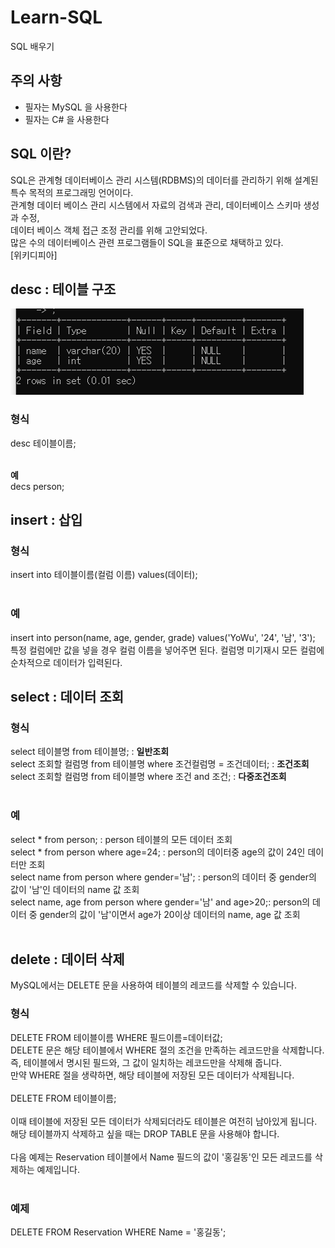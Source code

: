 # Learn-SQL
SQL 배우기

## 주의 사항
- 필자는 MySQL 을 사용한다
- 필자는 C# 을 사용한다

## SQL 이란?
SQL은 관계형 데이터베이스 관리 시스템(RDBMS)의 데이터를 관리하기 위해 설계된 특수 목적의 프로그래밍 언어이다. <br>
관계형 데이터 베이스 관리 시스템에서 자료의 검색과 관리, 데이터베이스 스키마 생성과 수정, <br>
데이터 베이스 객체 접근 조정 관리를 위해 고안되었다. <br>
많은 수의 데이터베이스 관련 프로그램들이 SQL을 표준으로 채택하고 있다. <br>
\[위키디피아\]

## desc : 테이블 구조
<img src="/desc.png"> <br>

### 형식 <br>
desc 테이블이름; <br>
<br>

<b> 예 </b> <br>
decs person; <br>

## insert : 삽입

### 형식 <br>
insert into 테이블이름(컬럼 이름) values(데이터); <br>
<br>

### 예 <br>
insert into person(name, age, gender, grade) values('YoWu', '24', '남', '3'); <br>
특정 컬럼에만 값을 넣을 경우 컬럼 이름을 넣어주면 된다. 컬럼명 미기재시 모든 컬럼에 순차적으로 데이터가 입력된다. <br>

## select : 데이터 조회
### 형식 <br>
select 테이블명 from 테이블명; : **일반조회** <br>
select 조회할 컬럼명 from 테이블명 where 조건컬럼명 = 조건데이터; : **조건조회** <br>
select 조회할 컬럼명 from 테이블명 where 조건 and 조건; : **다중조건조회** <br>
<br>

### 예 <br>
select * from person; : person 테이블의 모든 데이터 조회 <br>
select * from person where age=24; : person의 데이터중 age의 값이 24인 데이터만 조회<br>
select name from person where gender='남'; : person의 데이터 중 gender의 값이 '남'인 데이터의 name 값 조회<br>
select name, age from person where gender='남' and age>20;: person의 데이터 중 gender의 값이 '남'이면서 age가 20이상 데이터의 name, age 값 조회<br>
<br>

## delete : 데이터 삭제<br>
MySQL에서는 DELETE 문을 사용하여 테이블의 레코드를 삭제할 수 있습니다. <br>

### 형식 <br>
DELETE FROM 테이블이름 WHERE 필드이름=데이터값; <br>
DELETE 문은 해당 테이블에서 WHERE 절의 조건을 만족하는 레코드만을 삭제합니다. <br>
즉, 테이블에서 명시된 필드와, 그 값이 일치하는 레코드만을 삭제해 줍니다. <br>
만약 WHERE 절을 생략하면, 해당 테이블에 저장된 모든 데이터가 삭제됩니다. <br>
<br>
DELETE FROM 테이블이름; <br>
<br>
이때 테이블에 저장된 모든 데이터가 삭제되더라도 테이블은 여전히 남아있게 됩니다. <br>
해당 테이블까지 삭제하고 싶을 때는 DROP TABLE 문을 사용해야 합니다. <br>
<br>
다음 예제는 Reservation 테이블에서 Name 필드의 값이 '홍길동'인 모든 레코드를 삭제하는 예제입니다. <br>
<br>
### 예제
DELETE FROM Reservation WHERE Name = '홍길동';



